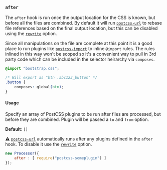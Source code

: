 ### `after`

The `after` hook is run once the output location for the CSS is known, but before all the files are combined. By default it will run [`postcss-url`](https://github.com/postcss/postcss-url) to rebase file references based on the final output location, but this can be disabled using the [`rewrite`](#direct-usage-js-api-processor-options-rewrite) option.

Since all manipulations on the file are complete at this point it is a good place to run plugins like [`postcss-import`](https://github.com/postcss/postcss-import) to inline `@import` rules. The rules inlined in this way won't be scoped so it's a convenient way to pull in 3rd party code which can be included in the selector heirarchy via `composes`.

```css
@import "bootstrap.css";

/* Will export as "btn .abc123_button" */
.button {
    composes: global(btn);
}
```

#### Usage

Specify an array of PostCSS plugins to be run after files are processed, but before they are combined. Plugin will be passed a `to` and `from` option.

**Default**: `[]`

⚠ [`postcss-url`](https://www.npmjs.com/package/postcss-url) automatically runs after any plugins defined in the `after` hook. To disable it use the [`rewrite`](#direct-usage-js-api-processor-options-rewrite) option.

```javascript
new Processor({
    after : [ require("postcss-someplugin") ]
});
```
